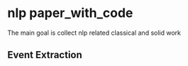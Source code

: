 # nlp paper_with_code
The main goal is collect nlp related classical and solid work 

## Event Extraction
